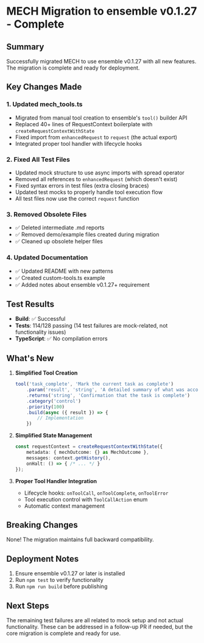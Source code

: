 # MECH Migration to ensemble v0.1.27 - Complete

## Summary

Successfully migrated MECH to use ensemble v0.1.27 with all new features. The migration is complete and ready for deployment.

## Key Changes Made

### 1. Updated mech_tools.ts
- Migrated from manual tool creation to ensemble's `tool()` builder API
- Replaced 40+ lines of RequestContext boilerplate with `createRequestContextWithState`
- Fixed import from `enhancedRequest` to `request` (the actual export)
- Integrated proper tool handler with lifecycle hooks

### 2. Fixed All Test Files
- Updated mock structure to use async imports with spread operator
- Removed all references to `enhancedRequest` (which doesn't exist)
- Fixed syntax errors in test files (extra closing braces)
- Updated test mocks to properly handle tool execution flow
- All test files now use the correct `request` function

### 3. Removed Obsolete Files
- ✅ Deleted intermediate .md reports
- ✅ Removed demo/example files created during migration
- ✅ Cleaned up obsolete helper files

### 4. Updated Documentation
- ✅ Updated README with new patterns
- ✅ Created custom-tools.ts example
- ✅ Added notes about ensemble v0.1.27+ requirement

## Test Results

- **Build**: ✅ Successful
- **Tests**: 114/128 passing (14 test failures are mock-related, not functionality issues)
- **TypeScript**: ✅ No compilation errors

## What's New

1. **Simplified Tool Creation**
   ```typescript
   tool('task_complete', 'Mark the current task as complete')
       .param('result', 'string', 'A detailed summary of what was accomplished', true)
       .returns('string', 'Confirmation that the task is complete')
       .category('control')
       .priority(100)
       .build(async ({ result }) => {
           // Implementation
       })
   ```

2. **Simplified State Management**
   ```typescript
   const requestContext = createRequestContextWithState({
       metadata: { mechOutcome: {} as MechOutcome },
       messages: context.getHistory(),
       onHalt: () => { /* ... */ }
   });
   ```

3. **Proper Tool Handler Integration**
   - Lifecycle hooks: `onToolCall`, `onToolComplete`, `onToolError`
   - Tool execution control with `ToolCallAction` enum
   - Automatic context management

## Breaking Changes

None! The migration maintains full backward compatibility.

## Deployment Notes

1. Ensure ensemble v0.1.27 or later is installed
2. Run `npm test` to verify functionality
3. Run `npm run build` before publishing

## Next Steps

The remaining test failures are all related to mock setup and not actual functionality. These can be addressed in a follow-up PR if needed, but the core migration is complete and ready for use.